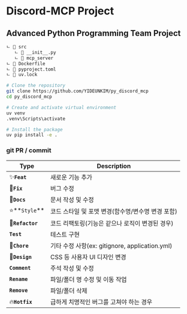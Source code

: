 # Discord-MCP Project

## Advanced Python Programming Team Project

```bash
ㄴ 📂 src
   ㄴ 📂 __init__.py
   ㄴ 📂 mcp_server
ㄴ 📂 Dockerfile
ㄴ 📂 pyproject.toml
ㄴ 📂 uv.lock
```

```bash
# Clone the repository
git clone https://github.com/YIDEUNKIM/py_discord_mcp
cd py_discord_mcp

# Create and activate virtual environment
uv venv
.venv\Scripts\activate

# Install the package
uv pip install -e .
```


### git PR / commit

| **Type**         | **Description**                                   |
| ---------------- | ------------------------------------------------- |
| ✨**`Feat`**     | 새로운 기능 추가                                  |
| 🔨**`Fix`**      | 버그 수정                                         |
| 📝**`Docs`**     | 문서 작성 및 수정                                 |
| ⭐️**`Style`**   | 코드 스타일 및 포맷 변경(함수명/변수명 변경 포함) |
| 🧠**`Refactor`** | 코드 리팩토링(기능은 같으나 로직이 변경된 경우)   |
| **`Test`**       | 테스트 구현                                       |
| 🍎**`Chore`**    | 기타 수정 사항(ex: gitignore, application.yml)    |
| 🎨**`Design`**   | CSS 등 사용자 UI 디자인 변경                      |
| **`Comment`**    | 주석 작성 및 수정                                 |
| **`Rename`**     | 파일/폴더 명 수정 및 이동 작업                    |
| **`Remove`**     | 파일/폴더 삭제                                    |
| 🔥**`Hotfix`**   | 급하게 치명적인 버그를 고쳐야 하는 경우           |
